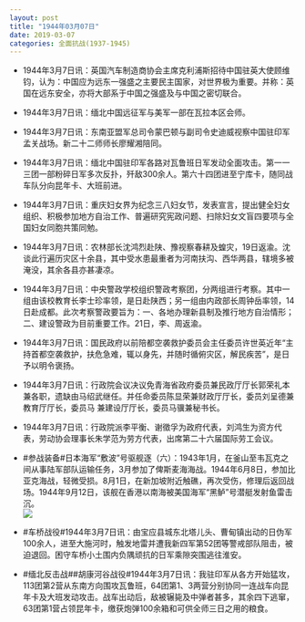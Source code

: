 ```yaml
---
layout: post
title: "1944年03月07日"
date: 2019-03-07
categories: 全面抗战(1937-1945)
---
```


<meta name="referrer" content="no-referrer" />

- 1944年3月7日讯：英国汽车制造商协会主席克利浦斯招待中国驻英大使顾维钧，认为：中国应为远东一强盛之主要民主国家，对世界极为重要。并称：英国在远东安全，亦将大部系于中国之强盛及与中国之密切联合。 

- 1944年3月7日讯：缅北中国远征军与美军一部在瓦拉本区会师。 

- 1944年3月7日讯：东南亚盟军总司令蒙巴顿与副司令史迪威视察中国驻印军孟关战场。新二十二师师长廖耀湘陪同。 

- 1944年3月7日讯：缅北中国驻印军各路对瓦鲁班日军发动全面攻击。第一一三团一部粉碎日军多次反扑，歼敌300余人。第六十四团进至宁库卡，随同战车队分向昆年卡、大班前进。 

- 1944年3月7日讯：重庆妇女界为纪念三八妇女节，发表宣言，提出健全妇女组织、积极参加地方自治工作、普遍研究宪政问题、扫除妇女文盲四要项与全国妇女同胞共策同勉。 

- 1944年3月7日讯：农林部长沈鸿烈赴陕、豫视察春耕及蝗灾，19日返渝。沈谈此行遍历灾区十余县，其中受水患最重者为河南扶沟、西华两县，辖境多被淹没，其余各县亦甚凄凉。 

- 1944年3月7日讯：中央警政学校组织警政考察团，分两组进行考察。其中一组由该校教育长李士珍率领，是日赴陕西；另一组由内政部长周钟岳率领，14日赴成都。此次考察警政要旨为：一、各地办理新县制及推行地方自治情形；二、建设警政为目前重要工作。21日，李、周返渝。 

- 1944年3月7日讯：国民政府以前陪都空袭救护委员会主任委员许世英近年“主持首都空袭救护，扶危急难，辄以身先，并随时循俯灾区，解民疾苦”，是日予以明令褒扬。 

- 1944年3月7日讯：行政院会议决议免青海省政府委员兼民政厅厅长郭荣礼本兼各职，遗缺由马绍武继任。并任命委员陈显荣兼财政厅厅长，委员刘呈德兼教育厅厅长，委员马 兼建设厅厅长，委员马骥兼秘书长。 

- 1944年3月7日讯：行政院派李平衡、谢徵孚为政府代表，刘鸿生为资方代表，劳动协会理事长朱学范为劳方代表，出席第二十六届国际劳工会议。 

- #参战装备#日本海军“敷波”号驱舰逐（六）：1943年1月，在釜山至韦瓦克之间从事陆军部队运输任务，3月参加了俾斯麦海海战。1944年6月8日，参加比亚克海战，轻微受损。8月1日，在新加坡附近触礁，再次受伤，修理后返回战场。1944年9月12日，该舰在香港以南海被美国海军“黑鲈”号潜艇发射鱼雷击沉。 <br/><img src="https://wx3.sinaimg.cn/large/aca367d8ly1g0u01z1ugdj20u00u1x43.jpg" />

- #车桥战役#1944年3月7日讯：由宝应县城东北塔儿头、曹甸镇出动的日伪军100余人，进至大施河时，触发地雷并遭我新四军第52团等警戒部队阻击，被迫退回。困守车桥小土围内负隅顽抗的日军乘隙突围逃往淮安。 

- #缅北反击战##胡康河谷战役#1944年3月7日讯：我驻印军从各方开始猛攻，113团第2营从东南方向围攻瓦鲁班，64团第1、3两营分别协同一连战车向昆年卡及大班发动攻击。战车出动后，敌被辗毙及中弹者甚多，其余四下逃窜，63团第1营占领昆年卡，缴获炮弹100余箱和可供全师三日之用的粮食。 

